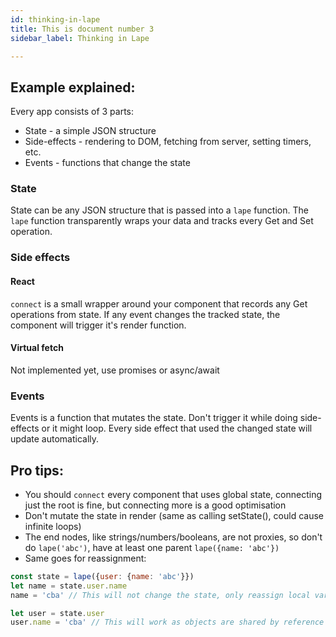 ```yaml
---
id: thinking-in-lape
title: This is document number 3
sidebar_label: Thinking in Lape

---
```


## Example explained:

Every app consists of 3 parts:

- State - a simple JSON structure
- Side-effects - rendering to DOM, fetching from server, setting timers, etc.
- Events - functions that change the state

### State

State can be any JSON structure that is passed into a `lape` function. The `lape` function transparently wraps your data and tracks every Get and Set operation.

### Side effects

#### React

`connect` is a small wrapper around your component that records any Get operations from state. If any event changes the tracked state, the component will trigger it's render function.

#### Virtual fetch

Not implemented yet, use promises or async/await

### Events

Events is a function that mutates the state. Don't trigger it while doing side-effects or it might loop. Every side effect that used the changed state will update automatically.

## Pro tips:

- You should `connect` every component that uses global state, connecting just the root is fine, but connecting more is a good optimisation
- Don't mutate the state in render (same as calling setState(), could cause infinite loops)
- The end nodes, like strings/numbers/booleans, are not proxies, so don't do `lape('abc')`, have at least one parent `lape({name: 'abc'})`
- Same goes for reassignment:

```js
const state = lape({user: {name: 'abc'}})
let name = state.user.name
name = 'cba' // This will not change the state, only reassign local variable because primitives are immutable in JS

let user = state.user
user.name = 'cba' // This will work as objects are shared by reference
```
